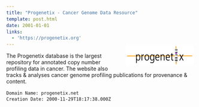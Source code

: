 ```yaml
---
title: "Progenetix - Cancer Genome Data Resource"
template: post.html
date: 2001-01-01
links: 
  - 'https://progenetix.org'
---
```


<img style="float: right; margin: -20px 5px 10px 20px;" src="/img/progenetix_black_180.png" />The Progenetix database is the largest repository for annotated copy number profiling data in cancer. The website also tracks & analyses cancer genome profiling publications for provenance & content.

```
Domain Name: progenetix.net
Creation Date: 2000-11-29T18:17:38.000Z
```

<!--more-->

